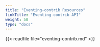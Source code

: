 ```yaml
---
title: "Eventing-contrib Resources"
linkTitle: "Eventing-contrib API"
weight: 50
type: "docs"
---
```


{{< readfile file="eventing-contrib.md" >}}
